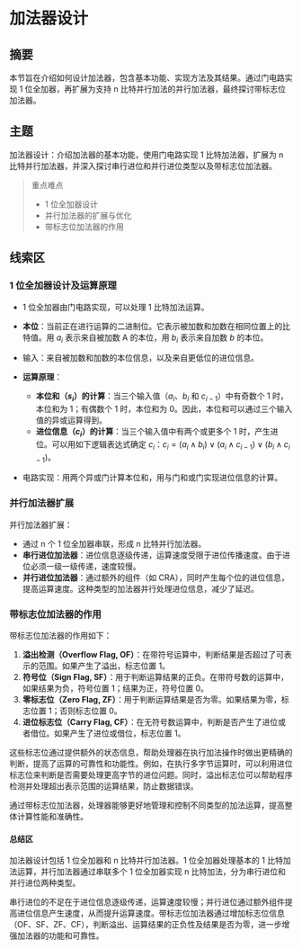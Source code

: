# 加法器设计

## 摘要

本节旨在介绍如何设计加法器，包含基本功能、实现方法及其结果。通过门电路实现 1 位全加器，再扩展为支持 n 比特并行加法的并行加法器，最终探讨带标志位加法器。

## 主题

加法器设计：介绍加法器的基本功能，使用门电路实现 1 比特加法器，扩展为 n 比特并行加法器，并深入探讨串行进位和并行进位类型以及带标志位加法器。

> 重点难点
>
> - 1 位全加器设计
> - 并行加法器的扩展与优化
> - 带标志位加法器的作用

## 线索区

### 1 位全加器设计及运算原理

- 1 位全加器由门电路实现，可以处理 1 比特加法运算。
- **本位**：当前正在进行运算的二进制位。它表示被加数和加数在相同位置上的比特值。用 $a_i$ 表示来自被加数 A 的本位，用 $b_i$ 表示来自加数 $b$ 的本位。
- 输入：来自被加数和加数的本位信息，以及来自更低位的进位信息。

- **运算原理**：
  - **本位和（$s_i$）的计算**：当三个输入值（$a_i$、$b_i$ 和 $c_{i-1}$）中有奇数个 1 时，本位和为 1；有偶数个 1 时，本位和为 0。因此，本位和可以通过三个输入值的异或运算得到。
  - **进位信息（$c_i$）的计算**：当三个输入值中有两个或更多个 1 时，产生进位。可以用如下逻辑表达式确定 $c_i$：$c_i = (a_i \land b_i) \lor (a_i \land c_{i-1}) \lor (b_i \land c_{i-1})$。
- 电路实现：用两个异或门计算本位和，用与门和或门实现进位信息的计算。

### 并行加法器扩展

并行加法器扩展：

- 通过 n 个 1 位全加器串联，形成 n 比特并行加法器。
- **串行进位加法器**：进位信息逐级传递，运算速度受限于进位传播速度。由于进位必须一级一级传递，速度较慢。
- **并行进位加法器**：通过额外的组件（如 CRA），同时产生每个位的进位信息，提高运算速度。这种类型的加法器并行处理进位信息，减少了延迟。

### 带标志位加法器的作用

带标志位加法器的作用如下：

1. **溢出检测（Overflow Flag, OF）**：在带符号运算中，判断结果是否超过了可表示的范围。如果产生了溢出，标志位置 1。
2. **符号位（Sign Flag, SF）**：用于判断运算结果的正负。在带符号数的运算中，如果结果为负，符号位置 1；结果为正，符号位置 0。
3. **零标志位（Zero Flag, ZF）**：用于判断运算结果是否为零。如果结果为零，标志位置 1；否则标志位置 0。
4. **进位标志位（Carry Flag, CF）**：在无符号数运算中，判断是否产生了进位或者借位。如果产生了进位或借位，标志位置 1。

这些标志位通过提供额外的状态信息，帮助处理器在执行加法操作时做出更精确的判断，提高了运算的可靠性和功能性。例如，在执行多字节运算时，可以利用进位标志位来判断是否需要处理更高字节的进位问题。同时，溢出标志位可以帮助程序检测并处理超出表示范围的运算结果，防止数据错误。

通过带标志位加法器，处理器能够更好地管理和控制不同类型的加法运算，提高整体计算性能和准确性。

#### 总结区

加法器设计包括 1 位全加器和 n 比特并行加法器。1 位全加器处理基本的 1 比特加法运算，并行加法器通过串联多个 1 位全加器实现 n 比特加法，分为串行进位和并行进位两种类型。

串行进位的不足在于进位信息逐级传递，运算速度较慢；并行进位通过额外组件提高进位信息产生速度，从而提升运算速度。带标志位加法器通过增加标志位信息（OF、SF、ZF、CF），判断溢出、运算结果的正负性及结果是否为零，进一步增强加法器的功能和可靠性。
